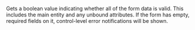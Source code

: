 Gets a boolean value indicating whether all of the form data is valid. This includes the main entity and any unbound attributes. If the form has empty, required fields on it, control-level error notifications will be shown.
